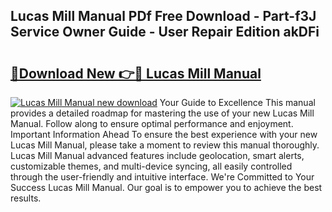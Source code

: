 ## Lucas Mill Manual PDf Free Download - Part-f3J Service Owner Guide - User Repair Edition akDFi

# <h2><a href="http://bc15604.oget.top/?id=Lucas+Mill+Manual">🔗Download New 👉🔴 Lucas Mill Manual</a></h2>

[![Lucas Mill Manual new download](https://i.imgur.com/5g1atiW.png)](http://bc15604.oget.top/?id=Lucas+Mill+Manual)
Your Guide to Excellence This manual provides a detailed roadmap for mastering the use of your new Lucas Mill Manual. Follow along to ensure optimal performance and enjoyment. Important Information Ahead To ensure the best experience with your new Lucas Mill Manual, please take a moment to review this manual thoroughly. Lucas Mill Manual advanced features include geolocation, smart alerts, customizable themes, and multi-device syncing, all easily controlled through the user-friendly and intuitive interface. We're Committed to Your Success Lucas Mill Manual. Our goal is to empower you to achieve the best results.
